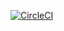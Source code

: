 [![CircleCI](https://circleci.com/gh/jasisboredsojoinedgithub/GitHubApi567.svg?style=svg&branch=HW05a_Mocking)](https://circleci.com/gh/jasisboredsojoinedgithub/GitHubApi567)



